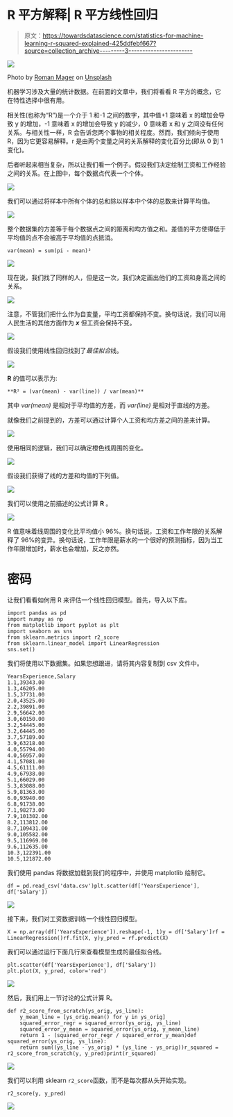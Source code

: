 # R 平方解释| R 平方线性回归

> 原文：<https://towardsdatascience.com/statistics-for-machine-learning-r-squared-explained-425ddfebf667?source=collection_archive---------3----------------------->

![](img/60113de2c39fedd422ba21c521006226.png)

Photo by [Roman Mager](https://unsplash.com/@roman_lazygeek?utm_source=medium&utm_medium=referral) on [Unsplash](https://unsplash.com?utm_source=medium&utm_medium=referral)

机器学习涉及大量的统计数据。在前面的文章中，我们将看看 R 平方的概念，它在特性选择中很有用。

相关性(也称为“R”)是一个介于 1 和-1 之间的数字，其中值+1 意味着 x 的增加会导致 y 的增加，-1 意味着 x 的增加会导致 y 的减少，0 意味着 x 和 y 之间没有任何关系。与相关性一样，R 会告诉您两个事物的相关程度。然而，我们倾向于使用 R，因为它更容易解释。r 是由两个变量之间的关系解释的变化百分比(即从 0 到 1 变化)。

后者听起来相当复杂，所以让我们看一个例子。假设我们决定绘制工资和工作经验之间的关系。在上图中，每个数据点代表一个个体。

![](img/ec8ebd37c4c67369bff8f84006ad1a82.png)

我们可以通过将样本中所有个体的总和除以样本中个体的总数来计算平均值。

![](img/d287d83e7d47324347acfeb4791923ed.png)

整个数据集的方差等于每个数据点之间的距离和均方值之和。差值的平方使得低于平均值的点不会被高于平均值的点抵消。

```
var(mean) = sum(pi - mean)²
```

![](img/a47faee75bd9b2174bce86845d53f5ff.png)

现在说，我们找了同样的人，但是这一次，我们决定画出他们的工资和身高之间的关系。

![](img/a2c5945c74aa6d006611d241dc7c250c.png)

注意，不管我们把什么作为自变量，平均工资都保持不变。换句话说，我们可以用人民生活的其他方面作为 ***x*** 但工资会保持不变。

![](img/54c37eee5e5b521a36085b80652faab0.png)

假设我们使用线性回归找到了*最佳拟合*线。

![](img/e0f39493f8f44f85fdabd6fbf6cf757c.png)

**R** 的值可以表示为:

```
**R² = (var(mean) - var(line)) / var(mean)**
```

其中 *var(mean)* 是相对于平均值的方差，而 *var(line)* 是相对于直线的方差。

就像我们之前提到的，方差可以通过计算个人工资和均方差之间的差来计算。

![](img/484eab152b2095269a4e948e30ad90bb.png)

使用相同的逻辑，我们可以确定橙色线周围的变化。

![](img/61722deb752a787940ddf671323f670e.png)

假设我们获得了线的方差和均值的下列值。

![](img/8f18499d0c8225585dcdd68da58970e5.png)

我们可以使用之前描述的公式计算 **R** 。

![](img/3cff2c568a8e7c1968a97668b136f0d2.png)

R 值意味着线周围的变化比平均值小 96%。换句话说，工资和工作年限的关系解释了 96%的变异。换句话说，工作年限是薪水的一个很好的预测指标，因为当工作年限增加时，薪水也会增加，反之亦然。

# 密码

让我们看看如何用 R 来评估一个线性回归模型。首先，导入以下库。

```
import pandas as pd
import numpy as np
from matplotlib import pyplot as plt
import seaborn as sns
from sklearn.metrics import r2_score
from sklearn.linear_model import LinearRegression
sns.set()
```

我们将使用以下数据集。如果您想跟进，请将其内容复制到 csv 文件中。

```
YearsExperience,Salary
1.1,39343.00
1.3,46205.00
1.5,37731.00
2.0,43525.00
2.2,39891.00
2.9,56642.00
3.0,60150.00
3.2,54445.00
3.2,64445.00
3.7,57189.00
3.9,63218.00
4.0,55794.00
4.0,56957.00
4.1,57081.00
4.5,61111.00
4.9,67938.00
5.1,66029.00
5.3,83088.00
5.9,81363.00
6.0,93940.00
6.8,91738.00
7.1,98273.00
7.9,101302.00
8.2,113812.00
8.7,109431.00
9.0,105582.00
9.5,116969.00
9.6,112635.00
10.3,122391.00
10.5,121872.00
```

我们使用 pandas 将数据加载到我们的程序中，并使用 matplotlib 绘制它。

```
df = pd.read_csv('data.csv')plt.scatter(df['YearsExperience'], df['Salary'])
```

![](img/2e0fd34ea6f1f62ec7a038e1ae22021e.png)

接下来，我们对工资数据训练一个线性回归模型。

```
X = np.array(df['YearsExperience']).reshape(-1, 1)y = df['Salary']rf = LinearRegression()rf.fit(X, y)y_pred = rf.predict(X)
```

我们可以通过运行下面几行来查看模型生成的最佳拟合线。

```
plt.scatter(df['YearsExperience'], df['Salary'])
plt.plot(X, y_pred, color='red')
```

![](img/91d55e8b51d00532c6a4125f7fbd12fb.png)

然后，我们用上一节讨论的公式计算 R。

```
def r2_score_from_scratch(ys_orig, ys_line):
    y_mean_line = [ys_orig.mean() for y in ys_orig]
    squared_error_regr = squared_error(ys_orig, ys_line)
    squared_error_y_mean = squared_error(ys_orig, y_mean_line)
    return 1 - (squared_error_regr / squared_error_y_mean)def squared_error(ys_orig, ys_line):
    return sum((ys_line - ys_orig) * (ys_line - ys_orig))r_squared = r2_score_from_scratch(y, y_pred)print(r_squared)
```

![](img/1d945794823b4bb6810812176eb81ff6.png)

我们可以利用 sklearn `r2_score`函数，而不是每次都从头开始实现。

```
r2_score(y, y_pred)
```

![](img/1d945794823b4bb6810812176eb81ff6.png)